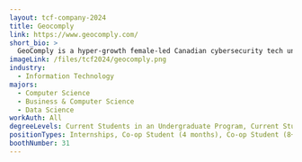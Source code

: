 ```yaml
---
layout: tcf-company-2024
title: Geocomply
link: https://www.geocomply.com/
short_bio: >
  GeoComply is a hyper-growth female-led Canadian cybersecurity tech unicorn that uses powerful and innovative location detection technology to help prevent digital fraud.
imageLink: /files/tcf2024/geocomply.png
industry:
  - Information Technology
majors:
  - Computer Science
  - Business & Computer Science
  - Data Science
workAuth: All
degreeLevels: Current Students in an Undergraduate Program, Current Students in a Masters Program, Current Students in a Phd Program, Graduated with an Undergraduate Degree, Graduated with a Graduate Degree (Masters or Phd)
positionTypes: Internships, Co-op Student (4 months), Co-op Student (8+ months), Recent Graduate
boothNumber: 31
---
```

